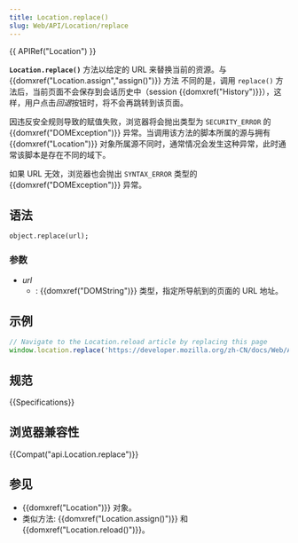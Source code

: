 ```yaml
---
title: Location.replace()
slug: Web/API/Location/replace
---
```

{{ APIRef("Location") }}

**`Location.replace()`** 方法以给定的 URL 来替换当前的资源。与 {{domxref("Location.assign","assign()")}} 方法 不同的是，调用 `replace()` 方法后，当前页面不会保存到会话历史中（session {{domxref("History")}}），这样，用户点击*回退*按钮时，将不会再跳转到该页面。

因违反安全规则导致的赋值失败，浏览器将会抛出类型为 `SECURITY_ERROR` 的 {{domxref("DOMException")}} 异常。当调用该方法的脚本所属的源与拥有 {{domxref("Location")}} 对象所属源不同时，通常情况会发生这种异常，此时通常该脚本是存在不同的域下。

如果 URL 无效，浏览器也会抛出 `SYNTAX_ERROR` 类型的 {{domxref("DOMException")}} 异常。

## 语法

```plain
object.replace(url);
```

### 参数

- _url_
  - : {{domxref("DOMString")}} 类型，指定所导航到的页面的 URL 地址。

## 示例

```js
// Navigate to the Location.reload article by replacing this page
window.location.replace('https://developer.mozilla.org/zh-CN/docs/Web/API/Location/reload');
```

## 规范

{{Specifications}}

## 浏览器兼容性

{{Compat("api.Location.replace")}}

## 参见

- {{domxref("Location")}} 对象。
- 类似方法: {{domxref("Location.assign()")}} 和 {{domxref("Location.reload()")}}。
